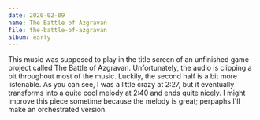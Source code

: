 ```yaml
---
date: 2020-02-09
name: The Battle of Azgravan
file: the-battle-of-azgravan
album: early
---
```


This music was supposed to play in the title screen of an unfinished game project called The Battle of Azgravan. Unfortunately, the audio is clipping a bit throughout most of the music. Luckily, the second half is a bit more listenable. As you can see, I was a little crazy at 2:27, but it eventually transforms into a quite cool melody at 2:40 and ends quite nicely. I might improve this piece sometime because the melody is great; perpaphs I'll make an orchestrated version. 
